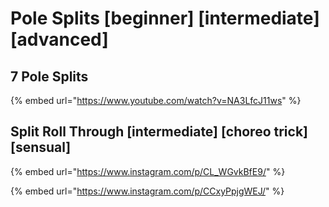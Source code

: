 # Pole Splits \[beginner] \[intermediate] \[advanced]

## 7 Pole Splits

{% embed url="https://www.youtube.com/watch?v=NA3LfcJ11ws" %}

## Split Roll Through \[intermediate] \[choreo trick] \[sensual]

{% embed url="https://www.instagram.com/p/CL_WGvkBfE9/" %}

{% embed url="https://www.instagram.com/p/CCxyPpjgWEJ/" %}
